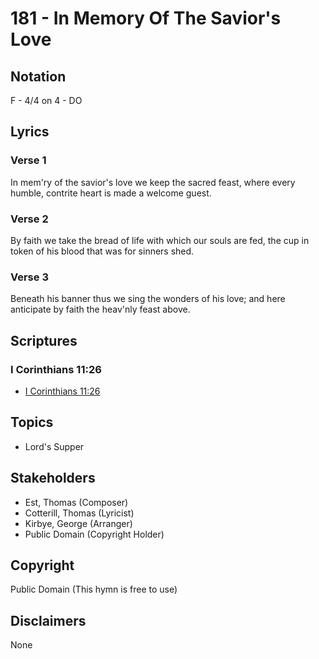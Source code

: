 # 181 - In Memory Of The Savior's Love

## Notation

F - 4/4 on 4 - DO

## Lyrics

### Verse 1

In mem'ry of the savior's love we keep the sacred feast, where every humble, contrite heart is made a welcome guest.

### Verse 2

By faith we take the bread of life with which our souls are fed, the cup in token of his blood that was for sinners shed.

### Verse 3

Beneath his banner thus we sing the wonders of his love; and here anticipate by faith the heav'nly feast above.


## Scriptures

### I Corinthians 11:26

- [I Corinthians 11:26](https://www.biblegateway.com/passage/?search=I%20Corinthians%2011%3A26)


## Topics

- Lord's Supper

## Stakeholders

- Est, Thomas (Composer)
- Cotterill, Thomas (Lyricist)
- Kirbye, George (Arranger)
- Public Domain (Copyright Holder)

## Copyright

Public Domain
(This hymn is free to use)

## Disclaimers

None

